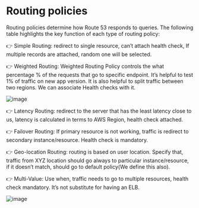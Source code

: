 # Routing policies

Routing policies determine how Route 53 responds to queries. The following table highlights the key function of each type of routing policy:

👉 Simple Routing: redirect to single resource, can’t attach health check, If multiple records are attached, random one will be selected.

👉 Weighted Routing: Weighted Routing Policy controls the what percentage % of the requests that go to specific endpoint. It’s helpful to test 1% of traffic on new app version. It is also helpful to split traffic between two regions. We can associate Health checks with it.

![image](https://user-images.githubusercontent.com/33947539/153134032-708f8e53-0acb-4014-a63c-91f66bc4c4ce.png)

👉 Latency Routing: redirect to the server that has the least latency close to us, latency is calculated in terms to AWS Region, health check attached.

👉 Failover Routing: If primary resource is not working, traffic is redirect to secondary instance/resource. Health check is mandatory.

👉 Geo-location Routing: routing is based on user location. Specify that, traffic from XYZ location should go always to particular instance/resource, if it doesn’t match, should go to default policy(We define this also).

👉 Multi-Value: Use when, traffic needs to go to multiple resources, health check mandatory. It’s not substitute for having an ELB.

![image](https://user-images.githubusercontent.com/33947539/153134170-13e5112f-528a-480e-a9aa-fda4a876f552.png)
